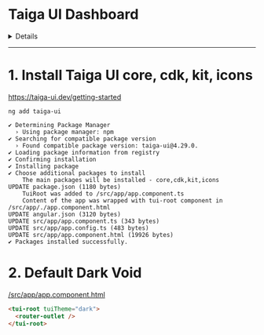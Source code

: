 # Taiga UI Dashboard

<details>
    
# TaigaDashboard
  
This project was generated using [Angular CLI](https://github.com/angular/angular-cli) version 19.2.1.

## Development server

To start a local development server, run:

```bash
ng serve
```

Once the server is running, open your browser and navigate to `http://localhost:4200/`. The application will automatically reload whenever you modify any of the source files.

## Code scaffolding

Angular CLI includes powerful code scaffolding tools. To generate a new component, run:

```bash
ng generate component component-name
```

For a complete list of available schematics (such as `components`, `directives`, or `pipes`), run:

```bash
ng generate --help
```

## Building

To build the project run:

```bash
ng build
```

This will compile your project and store the build artifacts in the `dist/` directory. By default, the production build optimizes your application for performance and speed.

## Running unit tests

To execute unit tests with the [Karma](https://karma-runner.github.io) test runner, use the following command:

```bash
ng test
```

## Running end-to-end tests

For end-to-end (e2e) testing, run:

```bash
ng e2e
```

Angular CLI does not come with an end-to-end testing framework by default. You can choose one that suits your needs.

## Additional Resources

For more information on using the Angular CLI, including detailed command references, visit the [Angular CLI Overview and Command Reference](https://angular.dev/tools/cli) page.

</details>

---

# 1. Install Taiga UI core, cdk, kit, icons

<a target="_blank" href="https://taiga-ui.dev/getting-started">https://taiga-ui.dev/getting-started</a>

```shell
ng add taiga-ui
```

```shell
✔ Determining Package Manager
  › Using package manager: npm
✔ Searching for compatible package version
  › Found compatible package version: taiga-ui@4.29.0.
✔ Loading package information from registry
✔ Confirming installation
✔ Installing package
✔ Choose additional packages to install
    The main packages will be installed - core,cdk,kit,icons
UPDATE package.json (1180 bytes)
    TuiRoot was added to /src/app/app.component.ts
    Content of the app was wrapped with tui-root component in /src/app/./app.component.html
UPDATE angular.json (3120 bytes)
UPDATE src/app/app.component.ts (343 bytes)
UPDATE src/app/app.config.ts (483 bytes)
UPDATE src/app/app.component.html (19926 bytes)
✔ Packages installed successfully.
```

# 2. Default Dark Void

<a target="_blank" href="/src/app/app.component.html">/src/app/app.component.html</a>

```html
<tui-root tuiTheme="dark">
  <router-outlet />
</tui-root>
```
